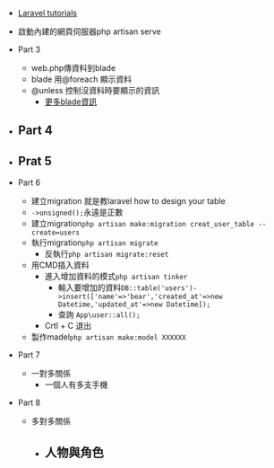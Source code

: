 - [Laravel tutorials](https://www.youtube.com/playlist?list=PLe30vg_FG4OQz1yZq0z19ZuWD_C3MZbA4)  
- 啟動內建的網頁伺服器php artisan serve
- Part 3
    - web.php傳資料到blade
    - blade 用@foreach 顯示資料
    - @unless 控制沒資料時要顯示的資訊
        - [更多blade資訊](https://laravel.com/docs/6.x/blade)
- Part 4
    - 

- Prat 5
    - 

- Part 6
    - 建立migration 就是教laravel how to design your table
    - `->unsigned();`永遠是正數
    - 建立migration`php artisan make:migration creat_user_table --create=users`
    - 執行migration`php artisan migrate`
        - 反執行`php artisan migrate:reset`
    - 用CMD插入資料
        - 進入增加資料的模式`php artisan tinker`
            - 輸入要增加的資料`DB::table('users')->insert(['name'=>'bear','created_at'=>new Datetime,'updated_at'=>new Datetime]);`
            - 查詢 `App\user::all();`
        - Crtl + C 退出
    - 製作madel`php artisan make:model XXXXXX`

- Part 7
    - 一對多關係
        - 一個人有多支手機

- Part 8
    - 多對多關係
        - 人物與角色
            - 